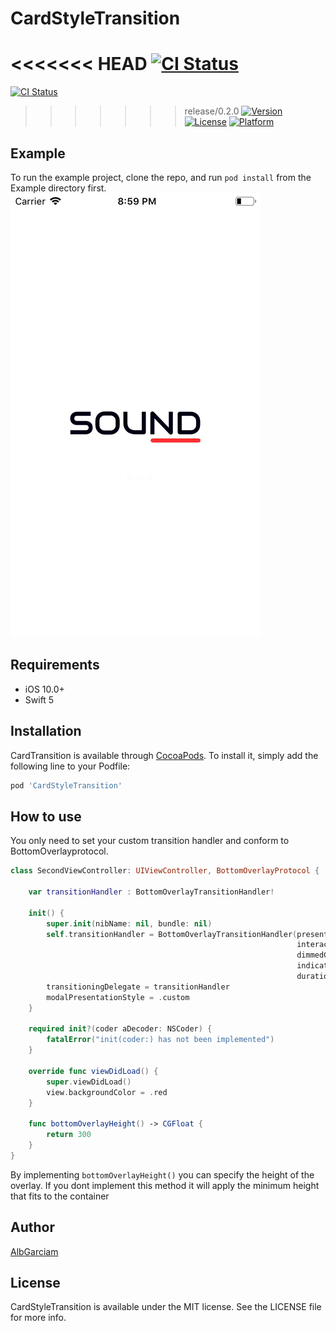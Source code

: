 # CardStyleTransition

<<<<<<< HEAD
[![CI Status](https://img.shields.io/travis/alb.garciam@gmail.com/CardTransition.svg?style=flat)](https://travis-ci.org/alb.garciam@gmail.com/CardStyleTransition)
=======
[![CI Status](https://img.shields.io/travis/alb.garciam@gmail.com/CardTransition.svg?style=flat)](https://travis-ci.org/alb.garciam@gmail.com/CardTransition)
>>>>>>> release/0.2.0
[![Version](https://img.shields.io/cocoapods/v/CardTransition.svg?style=flat)](https://cocoapods.org/pods/CardStyleTransition)
[![License](https://img.shields.io/cocoapods/l/CardTransition.svg?style=flat)](https://cocoapods.org/pods/CardStyleTransition)
[![Platform](https://img.shields.io/cocoapods/p/CardTransition.svg?style=flat)](https://cocoapods.org/pods/CardStyleTransition)

## Example

To run the example project, clone the repo, and run `pod install` from the Example directory first.
![](https://github.com/AlbGarciam/CardTransition/blob/master/animation.gif)

## Requirements
* iOS 10.0+
* Swift 5

## Installation

CardTransition is available through [CocoaPods](https://cocoapods.org). To install
it, simply add the following line to your Podfile:

```ruby
pod 'CardStyleTransition'
```

## How to use

You only need to set your custom transition handler and conform to BottomOverlayprotocol. 

```swift
class SecondViewController: UIViewController, BottomOverlayProtocol {

    var transitionHandler : BottomOverlayTransitionHandler!

    init() {
        super.init(nibName: nil, bundle: nil)
        self.transitionHandler = BottomOverlayTransitionHandler(presented: self,
                                                                interactive: true,
                                                                dimmedColor: .blue,
                                                                indicatorColor: .yellow,
                                                                duration: 1)
        transitioningDelegate = transitionHandler
        modalPresentationStyle = .custom
    }

    required init?(coder aDecoder: NSCoder) {
        fatalError("init(coder:) has not been implemented")
    }

    override func viewDidLoad() {
        super.viewDidLoad()
        view.backgroundColor = .red
    }

    func bottomOverlayHeight() -> CGFloat {
        return 300
    }
}
```

By implementing `bottomOverlayHeight()` you can specify the height of the overlay. If you dont implement this method it will apply the minimum height that fits to the container

## Author

[AlbGarciam](https://github.com/AlbGarciam)

## License

CardStyleTransition is available under the MIT license. See the LICENSE file for more info.
